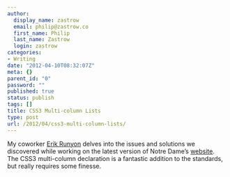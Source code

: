 ```yaml
---
author:
  display_name: zastrow
  email: philip@zastrow.co
  first_name: Philip
  last_name: Zastrow
  login: zastrow
categories:
- Writing
date: "2012-04-10T08:32:07Z"
meta: {}
parent_id: "0"
password: ""
published: true
status: publish
tags: []
title: CSS3 Multi-column Lists
type: post
url: /2012/04/css3-multi-column-lists/
---
```

<p>My coworker <a href="http://www.twitter.com/erunyon">Erik Runyon</a> delves into the issues and solutions we discovered while working on the latest version of Notre Dame’s <a href="http://www.nd.edu">website</a>. The CSS3 multi-column declaration is a fantastic addition to the standards, but really requires some finesse.</p>
